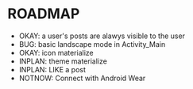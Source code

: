 ROADMAP
==============

* OKAY: a user's posts are alawys visible to the user
* BUG: basic landscape mode in Activity_Main
* OKAY: icon materialize
* INPLAN: theme materialize
* INPLAN: LIKE a post
* NOTNOW: Connect with Android Wear